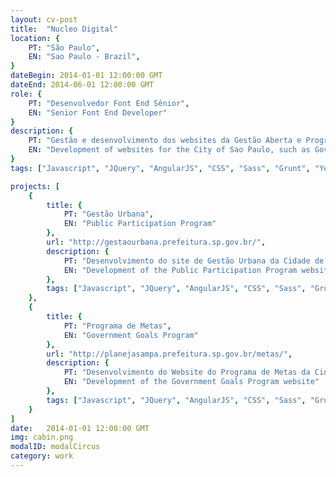 ```yaml
---
layout: cv-post
title:  "Nucleo Digital"
location: {
	PT: "São Paulo",
	EN: "Sao Paulo - Brazil",
}
dateBegin: 2014-01-01 12:00:00 GMT
dateEnd: 2014-06-01 12:00:00 GMT
role: {
	PT: "Desenvolvedor Font End Sênior",
	EN: "Senior Font End Developer"
}
description: {
	PT: "Gestão e desenvolvimento dos websites da Gestão Aberta e Programa de Metas, da Prefeitura da Cidade de São Paulo.",
	EN: "Development of websites for the City of Sao Paulo, such as Government Goals Program and Public Participation"
}
tags: ["Javascript", "JQuery", "AngularJS", "CSS", "Sass", "Grunt", "Yeoman", "Wordpress", "PHP", "Twig", "WP Codex", "MySql"]

projects: [
	{
		title: {
			PT: "Gestão Urbana",
			EN: "Public Participation Program"
		},
		url: "http://gestaourbana.prefeitura.sp.gov.br/",
		description: {
			PT: "Desenvolvimento do site de Gestão Urbana da Cidade de São Paulo",
			EN: "Development of the Public Participation Program website"
		},
		tags: ["Javascript", "JQuery", "AngularJS", "CSS", "Sass", "Grunt", "Yeoman", "Wordpress", "PHP", "Twig", "WP Codex", "MySql"]
	},
	{
		title: {
			PT: "Programa de Metas",
			EN: "Government Goals Program"
		},
		url: "http://planejasampa.prefeitura.sp.gov.br/metas/",
		description: {
			PT: "Desenvolvimento do Website do Programa de Metas da Cidade de São Paulo",
			EN: "Development of the Government Goals Program website"
		},
		tags: ["Javascript", "JQuery", "AngularJS", "CSS", "Sass", "Grunt", "Yeoman", "Wordpress", "PHP", "Twig", "WP Codex", "MySql"]
	}
]
date:   2014-01-01 12:00:00 GMT
img: cabin.png
modalID: modalCircus
category: work
---
```

